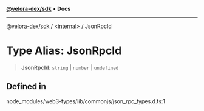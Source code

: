 [**@velora-dex/sdk**](../../README.md) • **Docs**

***

[@velora-dex/sdk](../../globals.md) / [\<internal\>](../README.md) / JsonRpcId

# Type Alias: JsonRpcId

> **JsonRpcId**: `string` \| `number` \| `undefined`

## Defined in

node\_modules/web3-types/lib/commonjs/json\_rpc\_types.d.ts:1
